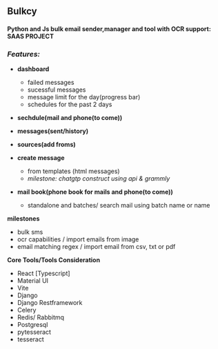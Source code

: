 ## **Bulkcy**
#### **Python and Js bulk email sender,manager and tool with OCR support: SAAS PROJECT**

### ***Features:***
- **dashboard**
   - failed messages
   - sucessful messages
   - message limit for the day(progress bar)
   - schedules for the past 2 days

- **sechdule(mail and phone(to come))**
- **messages(sent/history)**
- **sources(add froms)**
- **create message**
   - from templates (html messages)
   - *milestone: chatgtp construct using api & grammly*
- **mail book(phone book for mails and phone(to come))**
  - standalone and batches/ search mail using batch name or name

**milestones**
- bulk sms
- ocr capabilities / import emails from image
- email matching regex / import email from csv, txt or pdf


**Core Tools/Tools Consideration**
- React [Typescript]
- Material UI
- Vite
- Django
- Django Restframework
- Celery
- Redis/ Rabbitmq
- Postgresql
- pytesseract
- tesseract
